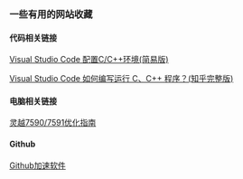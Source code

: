 ### 一些有用的网站收藏


#### 代码相关链接
[Visual Studio Code 配置C/C++环境(简易版)](https://www.cnblogs.com/esllovesn/p/10012653.html)

[Visual Studio Code 如何编写运行 C、C++ 程序？(知乎完整版)](https://www.zhihu.com/question/30315894/answer/154979413)

#### 电脑相关链接
[灵越7590/7591优化指南](https://zhuanlan.zhihu.com/p/107350906)

#### Github
[Github加速软件](https://github.com/docmirror/dev-sidecar.git)
